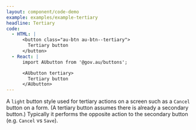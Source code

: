 ```yaml
---
layout: component/code-demo
example: examples/example-tertiary
headline: Tertiary
code:
  - HTML: |
      <button class="au-btn au-btn--tertiary">
        Tertiary button
      </button>
  - React: |
      import AUbutton from '@gov.au/buttons';

      <AUbutton tertiary>
        Tertiary button
      </AUbutton>
---
```


A `light` button style used for tertiary actions on a screen such as a `Cancel` button on a form. (A tertiary button assumes there is already a secondary
button.) Typically it performs the opposite action to the secondary button (e.g. `Cancel` vs `Save`).
